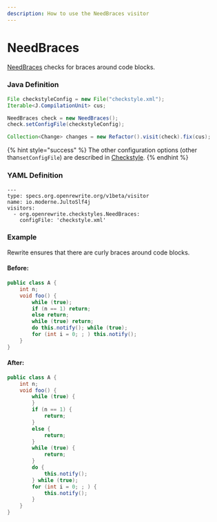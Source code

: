 ```yaml
---
description: How to use the NeedBraces visitor
---
```


# NeedBraces

[NeedBraces](https://checkstyle.sourceforge.io/config_blocks.html#NeedBraces) checks for braces around code blocks.

### Java Definition 

```java
File checkstyleConfig = new File("checkstyle.xml");
Iterable<J.CompilationUnit> cus;

NeedBraces check = new NeedBraces();
check.setConfigFile(checkstyleConfig);

Collection<Change> changes = new Refactor().visit(check).fix(cus);
```

{% hint style="success" %}
The other configuration options \(other than`setConfigFile`\) are described in [Checkstyle](./#configuration-options).
{% endhint %}

### YAML Definition

```text
---
type: specs.org.openrewrite.org/v1beta/visitor
name: io.moderne.JultoSlf4j
visitors:
  - org.openrewrite.checkstyles.NeedBraces:
    configFile: 'checkstyle.xml'
```

### Example

Rewrite ensures that there are curly braces around code blocks.

#### Before:

```java
public class A {
    int n;
    void foo() {
        while (true);
        if (n == 1) return;
        else return;
        while (true) return;
        do this.notify(); while (true);
        for (int i = 0; ; ) this.notify();
    }
}
```

#### After:

```java
public class A {
    int n;
    void foo() {
        while (true) {
        }
        if (n == 1) {
            return;
        }
        else {
            return;
        }
        while (true) {
            return;
        }
        do {
            this.notify();
        } while (true);
        for (int i = 0; ; ) {
            this.notify();
        }
    }
}
```

